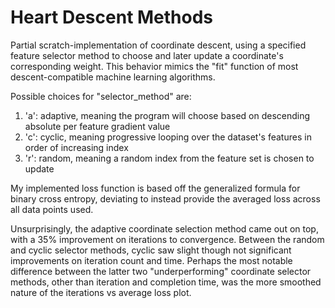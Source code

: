 # Heart Descent Methods
Partial scratch-implementation of coordinate descent, using a specified feature selector method to choose and later update a coordinate's corresponding weight. This behavior mimics the "fit" function of most descent-compatible machine learning algorithms.

Possible choices for "selector_method" are:

  1. 'a': adaptive, meaning the program will choose based on descending absolute per feature gradient value
  2. 'c': cyclic, meaning progressive looping over the dataset's features in order of increasing index
  3. 'r': random, meaning a random index from the feature set is chosen to update

My implemented loss function is based off the generalized formula for binary cross entropy, deviating to instead provide the averaged loss across all data points used.

Unsurprisingly, the adaptive coordinate selection method came out on top, with a 35% improvement on iterations to convergence. Between the random and cyclic selector methods, cyclic saw slight though not significant improvements on iteration count and time. Perhaps the most notable difference between the latter two "underperforming" coordinate selector methods, other than iteration and completion time, was the more smoothed nature of the iterations vs average loss plot.
